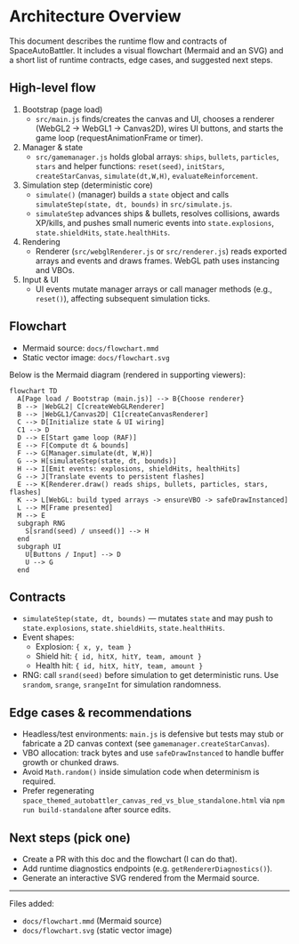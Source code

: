 # Architecture Overview

This document describes the runtime flow and contracts of SpaceAutoBattler. It includes a visual flowchart (Mermaid and an SVG) and a short list of runtime contracts, edge cases, and suggested next steps.

## High-level flow

1. Bootstrap (page load)
   - `src/main.js` finds/creates the canvas and UI, chooses a renderer (WebGL2 → WebGL1 → Canvas2D), wires UI buttons, and starts the game loop (requestAnimationFrame or timer).
2. Manager & state
   - `src/gamemanager.js` holds global arrays: `ships`, `bullets`, `particles`, `stars` and helper functions: `reset(seed)`, `initStars`, `createStarCanvas`, `simulate(dt,W,H)`, `evaluateReinforcement`.
3. Simulation step (deterministic core)
   - `simulate()` (manager) builds a `state` object and calls `simulateStep(state, dt, bounds)` in `src/simulate.js`.
   - `simulateStep` advances ships & bullets, resolves collisions, awards XP/kills, and pushes small numeric events into `state.explosions`, `state.shieldHits`, `state.healthHits`.
4. Rendering
   - Renderer (`src/webglRenderer.js` or `src/renderer.js`) reads exported arrays and events and draws frames. WebGL path uses instancing and VBOs.
5. Input & UI
   - UI events mutate manager arrays or call manager methods (e.g., `reset()`), affecting subsequent simulation ticks.

## Flowchart

- Mermaid source: `docs/flowchart.mmd`
- Static vector image: `docs/flowchart.svg`

Below is the Mermaid diagram (rendered in supporting viewers):

```mermaid
flowchart TD
  A[Page load / Bootstrap (main.js)] --> B{Choose renderer}
  B --> |WebGL2| C[createWebGLRenderer]
  B --> |WebGL1/Canvas2D| C1[createCanvasRenderer]
  C --> D[Initialize state & UI wiring]
  C1 --> D
  D --> E[Start game loop (RAF)]
  E --> F[Compute dt & bounds]
  F --> G[Manager.simulate(dt, W,H)]
  G --> H[simulateStep(state, dt, bounds)]
  H --> I[Emit events: explosions, shieldHits, healthHits]
  G --> J[Translate events to persistent flashes]
  E --> K[Renderer.draw() reads ships, bullets, particles, stars, flashes]
  K --> L[WebGL: build typed arrays -> ensureVBO -> safeDrawInstanced]
  L --> M[Frame presented]
  M --> E
  subgraph RNG
    S[srand(seed) / unseed()] --> H
  end
  subgraph UI
    U[Buttons / Input] --> D
    U --> G
  end
```

## Contracts

- `simulateStep(state, dt, bounds)` — mutates `state` and may push to `state.explosions`, `state.shieldHits`, `state.healthHits`.
- Event shapes:
  - Explosion: `{ x, y, team }`
  - Shield hit: `{ id, hitX, hitY, team, amount }`
  - Health hit: `{ id, hitX, hitY, team, amount }`
- RNG: call `srand(seed)` before simulation to get deterministic runs. Use `srandom`, `srange`, `srangeInt` for simulation randomness.

## Edge cases & recommendations

- Headless/test environments: `main.js` is defensive but tests may stub or fabricate a 2D canvas context (see `gamemanager.createStarCanvas`).
- VBO allocation: track bytes and use `safeDrawInstanced` to handle buffer growth or chunked draws.
- Avoid `Math.random()` inside simulation code when determinism is required.
- Prefer regenerating `space_themed_autobattler_canvas_red_vs_blue_standalone.html` via `npm run build-standalone` after source edits.

## Next steps (pick one)

- Create a PR with this doc and the flowchart (I can do that).  
- Add runtime diagnostics endpoints (e.g. `getRendererDiagnostics()`).  
- Generate an interactive SVG rendered from the Mermaid source.  

---

Files added:
- `docs/flowchart.mmd` (Mermaid source)
- `docs/flowchart.svg` (static vector image)

